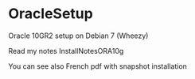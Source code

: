 # OracleSetup
 Oracle 10GR2 setup on Debian 7 (Wheezy)
 
 Read my notes InstallNotesORA10g
 
 You can see also French pdf with snapshot installation
 
 
 
